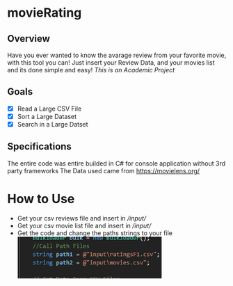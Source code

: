 # movieRating

## Overview
Have you ever wanted to know the avarage review from your favorite movie, with this tool you can! 
Just insert your Review Data, and your movies list and its done simple and easy!
*This is an Academic Project*

## Goals
- [x] Read a Large CSV File
- [x] Sort a Large Dataset
- [x] Search in a Large Datset
## Specifications
The entire code was entire builded in C# for console application without 3rd party frameworks
The Data used came from https://movielens.org/
# How to Use
* Get your csv reviews file and insert in */input/*
* Get your csv movie list file and insert in */input/*
* Get the code and change the paths strings to your file
![Path](img\path.png)
